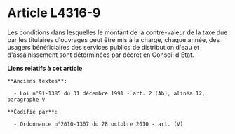 # Article L4316-9

Les conditions dans lesquelles le montant de la contre-valeur de la taxe due par les titulaires d'ouvrages peut être mis à la
charge, chaque année, des usagers bénéficiaires des services publics de distribution d'eau et d'assainissement sont
déterminées par décret en Conseil d'Etat.

**Liens relatifs à cet article**

	**Anciens textes**:

	  - Loi n°91-1385 du 31 décembre 1991 - art. 2 (Ab), alinéa 12, paragraphe V

	**Codifié par**:

	  - Ordonnance n°2010-1307 du 28 octobre 2010 - art. (V)
